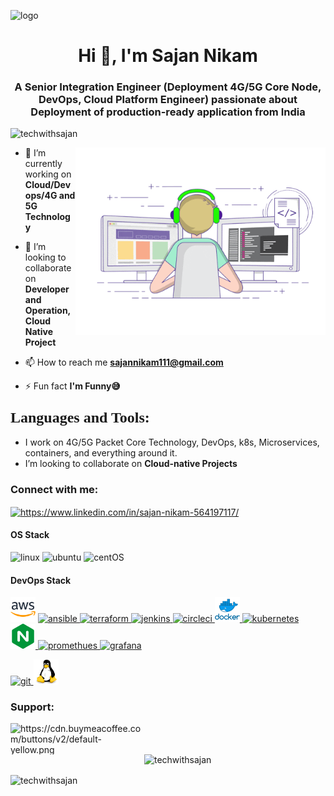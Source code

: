![logo](https://titan.email/wp-content/uploads/2022/06/devops1.jpg)




<h1 align="center">Hi 👋, I'm Sajan Nikam</h1>
<h3 align="center">A Senior Integration Engineer (Deployment 4G/5G Core Node, DevOps, Cloud Platform Engineer) passionate about Deployment of production-ready application from India</h3>

<p align="left"> <img src="https://komarev.com/ghpvc/?username=techwithsajan&label=Profile%20views&color=0e75b6&style=flat" alt="techwithsajan" /> </p>

<img align="right" alt="coding" width="400"  src="https://raw.githubusercontent.com/mikonoid/mikonoid/main/images/gifs/coder3.gif">

- 🔭 I’m currently working on **Cloud/Devops/4G and 5G Technology**

- 👯 I’m looking to collaborate on **Developer and Operation, Cloud Native Project**

- 📫 How to reach me **sajannikam111@gmail.com**

- ⚡ Fun fact **I'm Funny😅**

<!-- Languages and Tools Section -->
<h3 align="left"><font size="+2" face="Verdana">Languages and Tools:</font></h3>


- I work on 4G/5G Packet Core Technology, DevOps, k8s, Microservices, containers, and everything around it.
- I’m looking to collaborate on **Cloud-native Projects**
  

<h3 align="left">Connect with me:</h3>
<p align="left">
<a href="https://linkedin.com/in/https://www.linkedin.com/in/sajan-nikam-564197117/" target="blank"><img align="center" src="https://raw.githubusercontent.com/rahuldkjain/github-profile-readme-generator/master/src/images/icons/Social/linked-in-alt.svg" alt="https://www.linkedin.com/in/sajan-nikam-564197117/" height="30" width="40" /></a>
</p>

#### OS Stack
<p align="left"><img src="https://brandlogos.net/wp-content/uploads/2020/03/Linux-logo.png" alt="linux" title="linux" width="40" height="40"/>  <img src="https://www.vectorlogo.zone/logos/ubuntu/ubuntu-icon.svg" alt="ubuntu" title="ubuntu" width="40" height="40"/>  <img src="https://www.vectorlogo.zone/logos/alpinelinux/alpinelinux-icon.svg" <img src="https://www.vectorlogo.zone/logos/centos/centos-icon.svg" alt="centOS" title="centOS" width="40" height="40"/> </p>

#### DevOps Stack 
<p align="left"><img src="https://raw.githubusercontent.com/devicons/devicon/master/icons/amazonwebservices/amazonwebservices-original-wordmark.svg" alt="aws" width="40" height="40"/> </a> <a href="https://azure.microsoft.com/en-in/" target="_blank" rel="noreferrer"> <img src="https://www.vectorlogo.zone/logos/ansible/ansible-icon.svg" alt="ansible" title="ansible" width="40" height="40"/> <img src="https://www.vectorlogo.zone/logos/terraformio/terraformio-icon.svg" alt="terraform" title="terraform" width="40" height="40"/> <img src="https://www.vectorlogo.zone/logos/jenkins/jenkins-icon.svg" alt="jenkins" title="jenkins" width="40" height="40"/>  <img src="https://www.vectorlogo.zone/logos/circleci/circleci-icon.svg" alt="circleci" title="circleci" width="40" height="40"/> <img src="https://raw.githubusercontent.com/github/explore/80688e429a7d4ef2fca1e82350fe8e3517d3494d/topics/docker/docker.png" alt="docker" title="docker" width="40" height="40"/> <img src="https://www.vectorlogo.zone/logos/kubernetes/kubernetes-icon.svg" alt="kubernetes" title="kubernetes" width="40" height="40"/> <img src="https://raw.githubusercontent.com/github/explore/85cceaeeaf993ca35664dc37ea24f9237fbbfc14/topics/nginx/nginx.png" alt="nginx" title="nginx" width="40" height="40"/> <img src="https://www.vectorlogo.zone/logos/prometheusio/prometheusio-icon.svg" alt="promethues" title="promethues" width="40" height="40"/> <img src="https://www.vectorlogo.zone/logos/grafana/grafana-icon.svg" alt="grafana" title="grafana" width="40" height="40"/> </p> <img src="https://www.vectorlogo.zone/logos/git-scm/git-scm-icon.svg" alt="git" width="40" height="40"/> </a> <a href="https://www.jenkins.io" target="_blank" rel="noreferrer"> <img src="https://raw.githubusercontent.com/devicons/devicon/master/icons/linux/linux-original.svg" alt="linux" width="40" height="40"/> </a> </p>



<h3 align="left">Support:</h3>
<p><a href="https://www.buymeacoffee.com/https://cdn.buymeacoffee.com/buttons/v2/default-yellow.png"> <img align="left" src="https://cdn.buymeacoffee.com/buttons/v2/default-yellow.png" height="50" width="210" alt="https://cdn.buymeacoffee.com/buttons/v2/default-yellow.png" /></a></p><br><br>


<p>&nbsp;<img align="center" src="https://github-readme-stats.vercel.app/api?username=techwithsajan&show_icons=true&locale=en" alt="techwithsajan" /></p>

<p><img align="center" src="https://github-readme-streak-stats.herokuapp.com/?user=techwithsajan&" alt="techwithsajan" /></p>
